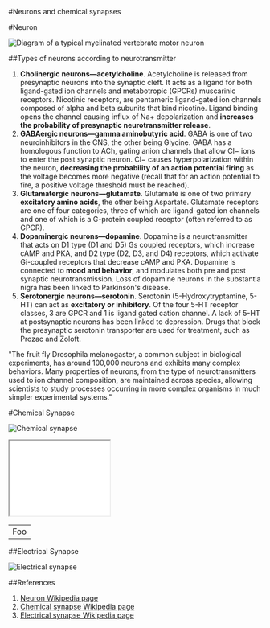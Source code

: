 #Neurons and chemical synapses

#Neuron

![Diagram of a typical myelinated vertebrate motor neuron](http://upload.wikimedia.org/wikipedia/commons/a/a9/Complete_neuron_cell_diagram_en.svg)

##Types of neurons according to neurotransmitter

1. **Cholinergic neurons—acetylcholine**. Acetylcholine is released from presynaptic neurons into the synaptic cleft. It acts as a ligand for both ligand-gated ion channels and metabotropic (GPCRs) muscarinic receptors. Nicotinic receptors, are pentameric ligand-gated ion channels composed of alpha and beta subunits that bind nicotine. Ligand binding opens the channel causing influx of Na+ depolarization and **increases the probability of presynaptic neurotransmitter release**.
1. **GABAergic neurons—gamma aminobutyric acid**. GABA is one of two neuroinhibitors in the CNS, the other being Glycine. GABA has a homologous function to ACh, gating anion channels that allow Cl− ions to enter the post synaptic neuron. Cl− causes hyperpolarization within the neuron, **decreasing the probability of an action potential firing** as the voltage becomes more negative (recall that for an action potential to fire, a positive voltage threshold must be reached).
1. **Glutamatergic neurons—glutamate**. Glutamate is one of two primary **excitatory amino acids**, the other being Aspartate. Glutamate receptors are one of four categories, three of which are ligand-gated ion channels and one of which is a G-protein coupled receptor (often referred to as GPCR).
1. **Dopaminergic neurons—dopamine**. Dopamine is a neurotransmitter that acts on D1 type (D1 and D5) Gs coupled receptors, which increase cAMP and PKA, and D2 type (D2, D3, and D4) receptors, which activate Gi-coupled receptors that decrease cAMP and PKA. Dopamine is connected to **mood and behavior**, and modulates both pre and post synaptic neurotransmission. Loss of dopamine neurons in the substantia nigra has been linked to Parkinson's disease.
1. **Serotonergic neurons—serotonin**. Serotonin (5-Hydroxytryptamine, 5-HT) can act as **excitatory or inhibitory**. Of the four 5-HT receptor classes, 3 are GPCR and 1 is ligand gated cation channel.  A lack of 5-HT at postsynaptic neurons has been linked to depression. Drugs that block the presynaptic serotonin transporter are used for treatment, such as Prozac and Zoloft.

"The fruit fly Drosophila melanogaster, a common subject in biological experiments, has around 100,000 neurons and exhibits many complex behaviors. Many properties of neurons, from the type of neurotransmitters used to ion channel composition, are maintained across species, allowing scientists to study processes occurring in more complex organisms in much simpler experimental systems."

#Chemical Synapse

![Chemical synapse](http://upload.wikimedia.org/wikipedia/commons/3/30/Chemical_synapse_schema_cropped.jpg)


<iframe src="//commons.wikimedia.org/wiki/File:Synapse.theora.ogv?embedplayer=yes" width="200" height="150" frameborder="1" webkitAllowFullScreen mozallowfullscreen allowFullScreen></iframe>

<table>
    <tr>
        <td>Foo</td>
    </tr>
</table>



##Electrical Synapse

![Electrical synapse](http://upload.wikimedia.org/wikipedia/commons/b/b7/Gap_cell_junction-en.svg)

##References

1. [Neuron Wikipedia page](http://en.wikipedia.org/wiki/Neuron)
1. [Chemical synapse Wikipedia page](http://en.wikipedia.org/wiki/Chemical_synapses)
1. [Electrical synapse Wikipedia page](http://en.wikipedia.org/wiki/Electrical_synapse)
